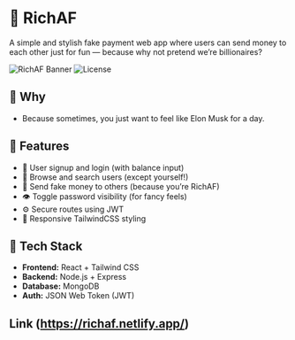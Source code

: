 # 💸 RichAF

A simple and stylish fake payment web app where users can send money to each other just for fun — because why not pretend we’re billionaires?

![RichAF Banner](https://img.shields.io/badge/Made%20with-Love-red?style=flat-square)
![License](https://img.shields.io/badge/License-MIT-green?style=flat-square)

## 🤡 Why
-  Because sometimes, you just want to feel like Elon Musk for a day.

## 🚀 Features

- 🔐 User signup and login (with balance input)
- 👥 Browse and search users (except yourself!)
- 💸 Send fake money to others (because you’re RichAF)
- 👁️ Toggle password visibility (for fancy feels)
- ⚙️ Secure routes using JWT
- 🎨 Responsive TailwindCSS styling

## 🧪 Tech Stack

- **Frontend:** React + Tailwind CSS
- **Backend:** Node.js + Express
- **Database:** MongoDB
- **Auth:** JSON Web Token (JWT)

## Link (https://richaf.netlify.app/)
